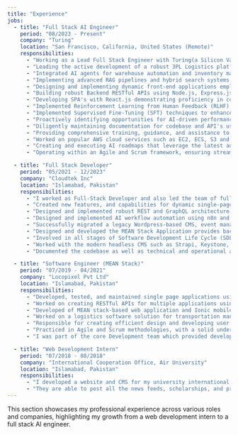 ```yaml
---
title: "Experience"
jobs:
  - title: "Full Stack AI Engineer"
    period: "08/2023 - Present"
    company: "Turing"
    location: "San Francisco, California, United States (Remote)"
    responsibilities:
      - "Working as a Lead Full Stack Engineer with Turing(a Silicon Valley startup, facilitates the hiring of senior pre-vetted remote developers for U.S. and Silicon Valley companies). Joined as a part of their rigorous pre-vetting process."
      - "Leading the active development of a robust 3PL Logistics platform and order fulfillment solution for high-growth e-commerce and retail ventures."
      - "Integrated AI agents for warehouse automation and inventory management using LangChain and LangGraph. Optimized order fulfillment workflows for high-growth e-commerce ventures, utilizing modern function calling techniques and LLM orchestration"
      - "Implementing advanced RAG pipelines and hybrid search systems for efficient knowledge retrieval from operational logistics data using Pinecone vector database"
      - "Designing and implementing dynamic front-end applications employing Angular core framework skills integrating key technologies such as RxJS, and Ngrx for state management, Reactive Form handling, observables, signals, modular architecture, PrimeNg & Angular Material for styling and utilized Firebase Auth for authentication ensuring seamless integration with back-end systems."
      - "Building robust Backend RESTful APIs using Node.js, Express.js, Typescript, and FastAPI for Python-based AI services adhering to industry best practices for scalability, performance, and integrating SQL in conjunction with Sequelize ORM for efficient database management, encompassing tasks like creating migrations, executing complex queries."
      - "Developing SPA's with React.js demonstrating proficiency in core React concepts including functional component-based architecture, form handling, event handling, routing, and animation. Utilized Redux/RTK for efficient state management while integrating Material UI for enhanced user interface experiences."
      - "Implemented Reinforcement Learning from Human Feedback (RLHF) for coding models, systematically evaluating and improving LLM responses to generate production-ready, high-quality code. Optimized model training pipelines and evaluation metrics to ensure consistent improvement in model outputs and reduced computational overhead."
      - "Implemented Supervised Fine-Tuning (SFT) techniques to enhance LLM model capabilities in specific domains and tasks, particularly focusing on tool calling and function calling with minimal hallucination."
      - "Proactively identifying opportunities for AI-driven performance enhancements while maintaining expertise in current LLM technologies and prompt engineering methodologies (Tree of Thoughts, Constitutional AI etc.)"
      - "Diligently maintaining documentation for codebase and API's using tools like JSDocs and Swagger/OpenAPI for comprehensive understanding and seamless collaboration."
      - "Providing comprehensive training, guidance, and assistance to team members for the development of high-performance, low-latency applications."
      - "Worked on popular AWS cloud services such as EC2, ECS, S3 and serverless architecture(AWS Lambda)."
      - "Creating and executing AI roadmaps that leverage the latest advancements in multi-model AI systems (text, numerical data, and structured documents) and industry specific models."
      - "Operating within an Agile and Scrum framework, ensuring streamlined project execution, contributing to sprint planning, daily stand-ups, and retrospective meetings."

  - title: "Full Stack Developer"
    period: "05/2021 - 12/2023"
    company: "Cloudtek Inc"
    location: "Islamabad, Pakistan"
    responsibilities:
      - "I worked as Full-Stack Developer and also led the team of full-stack developers to deliver innovative solutions following agile methodology on different projects. I wore multiple hats and have worked on various projects in highly interdependent team structures"
      - "Created new features, and capabilities for dynamic single-page applications(SPAs) web applications using Javascript/Typescript, and JS frameworks/libraries such as React/Next.js, Angular, Node.js."
      - "Designed and implemented robust REST and GraphQL architecture-based web services utilizing Node.js, Nest.js framework. MySQL and Sequelize."
      - "Designed and implemented AI workflow automation using n8n and Make.com to optimize existing business processes and create new automated workflows"
      - "Successfully migrated a legacy Wordpress-based CMS, event management and marketing website to a modern JAM-stack application using React/Next.js on the front end, React Query for cache + state management, leveraged Atomic design principles, styled-components for encapsulated styling, improved component reusability backed by Wordpress REST API as a headless CMS."
      - "Designed and developed the MEAN Stack Application provides background checks with a Dynamic UX Management module that supports multiple themes/layouts and 11 different app versions utilizing Angular, Node.js, and MongoDB, along with Jasmine, Karma, and Jest for unit testing, Playwright for end-to-end testing, and Gitlab for source control and project management."
      - "Involved in all stages of Software Development Life Cycle (SDLC) including application design, development, debugging and testing the applications."
      - "Worked with the modern headless CMS such as Strapi, Keystone, Contentful"
      - "Documented the codebase as well as technical and operational aspects of the projects."

  - title: "Software Engineer (MEAN Stack)"
    period: "07/2019 - 04/2021"
    company: "Locopixel Pvt Ltd"
    location: "Islamabad, Pakistan"
    responsibilities:
      - "Developed, tested, and maintained single page applications using Angular, Typescript, Ngxs/Ngrx for managing state of applications and Angular Material for the frontend design."
      - "Worked on creating RESTful APIs for multiple applications using Node.js, Express, and MongoDB+Mongoose."
      - "Developed of MEAN stack-based web application and Ionic mobile app for the government of Punjab agriculture project, focused on monitoring, management, and farm land demarcation"
      - "Worked on a logistics software solution for transportation management for a french company featuring a microservice architecture, utilizing Node.js, Angular, MySQL, and MongoDB for complete shipment tracking and management."
      - "Responsible for creating efficient design and developing user interactive screens using HTML, CSS3/SCSS."
      - "Practiced in Agile and Scrum methodologies, with a solid understanding of version control systems such as Git, and Project Management tools such as Jira, Asana, Gitlab."
      - "I was part of the core Development team which provided development support to various internal projects."

  - title: "Web Development Intern"
    period: "07/2018 - 08/2018"
    company: "International Cooperation Office, Air University"
    location: "Islamabad, Pakistan"
    responsibilities:
      - "I developed a website and CMS for my university international corp office using ASP.NET MVC framework, SQL Server, ADO.NET, and implemented basic data analysis visualizations using Python libraries to display scholarship statistics and program metrics"
      - "They are able to post all the news feeds, scholarships, and programs they offer through this website and maintain it using the CMS created for them."
---
```


This section showcases my professional experience across various roles and companies, highlighting my growth from a web development intern to a full stack AI engineer.